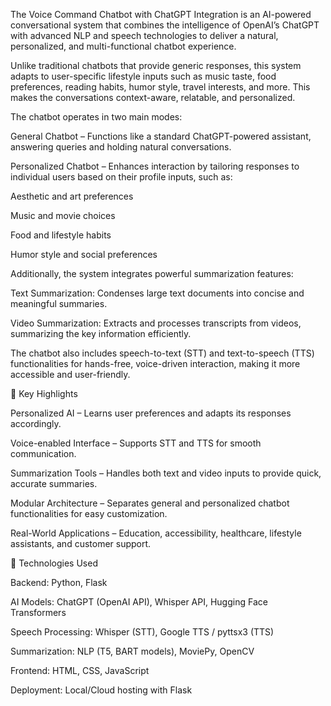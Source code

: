 The Voice Command Chatbot with ChatGPT Integration is an AI-powered conversational system that combines the intelligence of OpenAI’s ChatGPT with advanced NLP and speech technologies to deliver a natural, personalized, and multi-functional chatbot experience.

Unlike traditional chatbots that provide generic responses, this system adapts to user-specific lifestyle inputs such as music taste, food preferences, reading habits, humor style, travel interests, and more. This makes the conversations context-aware, relatable, and personalized.

The chatbot operates in two main modes:

General Chatbot – Functions like a standard ChatGPT-powered assistant, answering queries and holding natural conversations.

Personalized Chatbot – Enhances interaction by tailoring responses to individual users based on their profile inputs, such as:

Aesthetic and art preferences

Music and movie choices

Food and lifestyle habits

Humor style and social preferences

Additionally, the system integrates powerful summarization features:

Text Summarization: Condenses large text documents into concise and meaningful summaries.

Video Summarization: Extracts and processes transcripts from videos, summarizing the key information efficiently.

The chatbot also includes speech-to-text (STT) and text-to-speech (TTS) functionalities for hands-free, voice-driven interaction, making it more accessible and user-friendly.

🔹 Key Highlights

Personalized AI – Learns user preferences and adapts its responses accordingly.

Voice-enabled Interface – Supports STT and TTS for smooth communication.

Summarization Tools – Handles both text and video inputs to provide quick, accurate summaries.

Modular Architecture – Separates general and personalized chatbot functionalities for easy customization.

Real-World Applications – Education, accessibility, healthcare, lifestyle assistants, and customer support.

🔹 Technologies Used

Backend: Python, Flask

AI Models: ChatGPT (OpenAI API), Whisper API, Hugging Face Transformers

Speech Processing: Whisper (STT), Google TTS / pyttsx3 (TTS)

Summarization: NLP (T5, BART models), MoviePy, OpenCV

Frontend: HTML, CSS, JavaScript

Deployment: Local/Cloud hosting with Flask
